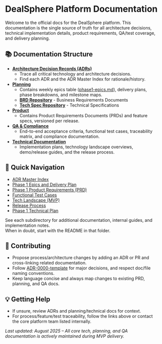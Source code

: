 # DealSphere Platform Documentation
Welcome to the official docs for the DealSphere platform. This documentation is the single source of truth for all architecture decisions, technical implementation details, product requirements, QA/test coverage, and delivery planning.

## 📚 Documentation Structure
- **[Architecture Decision Records (ADRs)](./adr)**
    - Trace all critical technology and architecture decisions.
    - Find each ADR and the ADR Master Index for rationale/history.
- **[Planning](./planning)**
    - Contains weekly epics table ([phase1-epics.md](./planning/phase1-epics.md)), delivery plans, phase breakdowns, and milestone maps.
    - **[BRD Repository](./planning/brd)** - Business Requirements Documents
    - **[Tech Spec Repository](./planning/tech-spec)** - Technical Specifications
- **[Product](./product)**
    - Contains Product Requirements Documents (PRDs) and feature specs, versioned per release.
- **[QA & Compliance](./qa)**
    - End-to-end acceptance criteria, functional test cases, traceability matrix, and compliance documentation.
- **[Technical Documentation](./tech)**
    - Implementation plans, technology landscape overviews, demo/release guides, and the release process.

## 🔗 Quick Navigation
- [ADR Master Index](./adr/README.md)
- [Phase 1 Epics and Delivery Plan](./planning/phase1-epics.md)
- [Phase 1 Product Requirements (PRD)](./product/Phase1_PRD.md)
- [Functional Test Cases](./qa/Phase1_Functional_Test_Cases.md)
- [Tech Landscape (MVP)](./tech/tech-landscape.md)
- [Release Process](./tech/release-process.md)
- [Phase 1 Technical Plan](./tech/phase-1-technical-plan.md)

See each subdirectory for additional documentation, internal guides, and implementation notes.  
When in doubt, start with the README in that folder.

## 🚦 Contributing
- Propose process/architecture changes by adding an ADR or PR and cross-linking related documentation.
- Follow [ADR-0000-template](./adr/ADR-0000-template.md) for major decisions, and respect doc/file naming conventions.
- Keep language concise and always map changes to existing PRD, planning, and QA docs.

## 💡 Getting Help
- If unsure, review ADRs and planning/technical docs for context.
- For process/feature/test traceability, follow the links above or contact the core platform team listed internally.

_Last updated: August 2025 – All core tech, planning, and QA documentation is actively maintained during MVP delivery._
